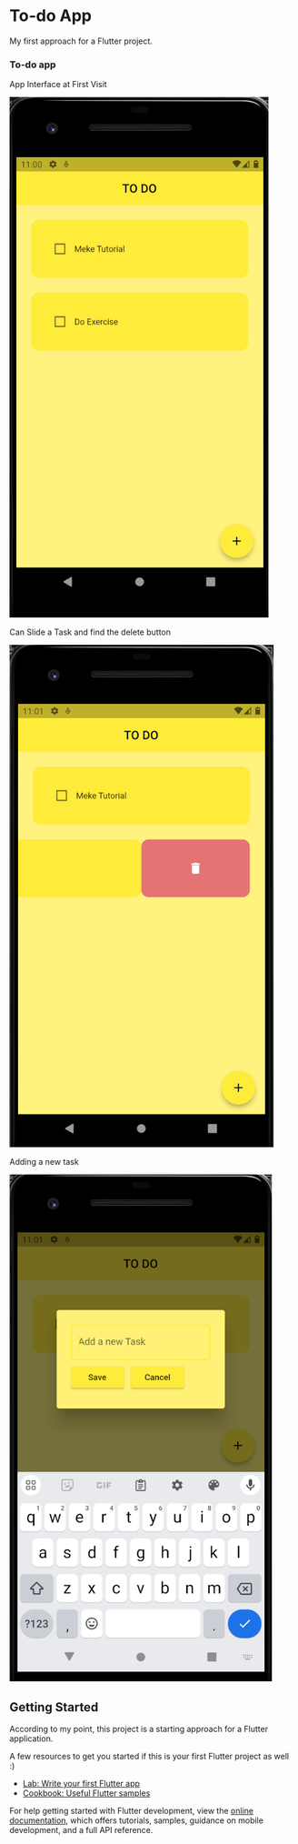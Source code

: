 # To-do App

My first approach for a Flutter project.

### To-do app

App Interface at First Visit

![App](https://github.com/SamudraUduwaka/Todo-App/blob/8ef292c96d155ba204eb172ae7e43a305671b938/Images/Image1.png)

Can Slide a Task and find the delete button

![Delete](https://github.com/SamudraUduwaka/Todo-App/blob/ffab740d995e3ba34070a7717b03389354973a5e/Images/Image2.png)

Adding a new task

![add new](https://github.com/SamudraUduwaka/Todo-App/blob/dd67441c2751c7a591491072911740b948e0392c/Images/Image%203.png)

## Getting Started

According to my point, this project is a starting approach for a Flutter application.

A few resources to get you started if this is your first Flutter project as well  :)

- [Lab: Write your first Flutter app](https://docs.flutter.dev/get-started/codelab)
- [Cookbook: Useful Flutter samples](https://docs.flutter.dev/cookbook)

For help getting started with Flutter development, view the
[online documentation](https://docs.flutter.dev/), which offers tutorials,
samples, guidance on mobile development, and a full API reference.
